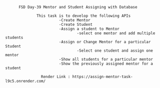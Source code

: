          FSD Day-39 Mentor and Student Assigning with Database

                  This task is to develop the following APIs
                            -Create Mentor
                            -Create Student
                            -Assign a student to Mentor
                                    -select one mentor and add multiple students
                            -Assign or Change Mentor for a particular Student 
                                    -Select one student and assign one mentor
                            -Show all students for a particular mentor
                            -Show the previously assigned mentor for a student

                    Render Link : https://assign-mentor-task-l9c5.onrender.com/
